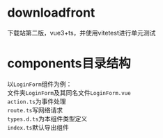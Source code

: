 # downloadfront
下载站第二版，vue3+ts，并使用vitetest进行单元测试

# components目录结构
以`LoginForm`组件为例：  
文件夹`LoginForm`及其同名文件`LoginForm.vue`  
`action.ts`为事件处理  
`route.ts`写网络请求  
`types.d.ts`为本组件类型定义  
`index.ts`默认导出组件  
